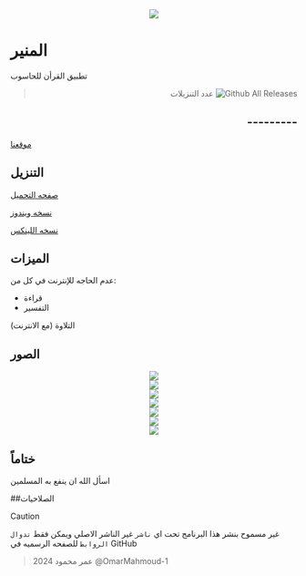 <div align="center">
    <img src="https://github.com/OmarMahmoud-1/Almounir/blob/main/banar.svg">
</div>

# المنير
تطبيق القرأن للحاسوب

<div align="right">

> عدد التنزيلات
![Github All Releases](https://img.shields.io/github/downloads/OmarMahmoud-1/Almounir/total.svg)

## ---------

</div>


 [موقعنا](https://sites.google.com/view/almounirquranapp/%D8%A7%D9%84%D8%B1%D8%A6%D9%8A%D8%B3%D9%8A%D9%87)
 
## التنزيل

[صفحه التحميل](https://github.com/OmarMahmoud-1/Almounir/releases/tag/AppV1)

 [نسخه ويندوز](https://github.com/OmarMahmoud-1/Almounir/releases/download/AppV1/Almounir_v1.exe)

[نسخه اللينكس](https://github.com/OmarMahmoud-1/Almounir/releases/download/AppV1/Almounir_linux_v1.x86_64)

## الميزات 
عدم الحاجه للإنترنت في كل من:

 * قراءة
 * التفسير

التلاوة (مع الانترنت)

## الصور

<div align="center">
    <img src="https://github.com/OmarMahmoud-1/Almounir/blob/main/ScreenShots/Screenshot%20from%202024-08-26%2012-14-38.png">
</div>

<div align="center">
    <img src="https://github.com/OmarMahmoud-1/Almounir/blob/main/ScreenShots/Screenshot%20from%202024-08-26%2012-14-47.png">
</div>

<div align="center">
    <img src="https://github.com/OmarMahmoud-1/Almounir/blob/main/ScreenShots/Screenshot%20from%202024-08-26%2012-15-04.png">
</div>

<div align="center">
    <img src="https://github.com/OmarMahmoud-1/Almounir/blob/main/ScreenShots/Screenshot%20from%202024-08-26%2014-24-31.png">
</div>

<div align="center">
    <img src="https://github.com/OmarMahmoud-1/Almounir/blob/main/ScreenShots/Screenshot%20from%202024-08-26%2014-24-49.png">
</div>

<div align="center">
    <img src="https://github.com/OmarMahmoud-1/Almounir/blob/main/ScreenShots/Screenshot%20from%202024-08-26%2014-24-55.png">
</div>

<div align="center">
    <img src="https://github.com/OmarMahmoud-1/Almounir/blob/main/ScreenShots/Screenshot%20from%202024-08-26%2014-25-05.png">
</div>

## ختاماً
اسأل الله ان ينفع به المسلمين 

##الصلاحيات

> [!CAUTION]
غير مسموح بنشر هذا البرنامج تحت اي `ناشر` غير الناشر الاصلي ويمكن فقط `تدوال الروابط` للصفحه الرسميه في GitHub 

> عمر محمود 2024
@OmarMahmoud-1 
